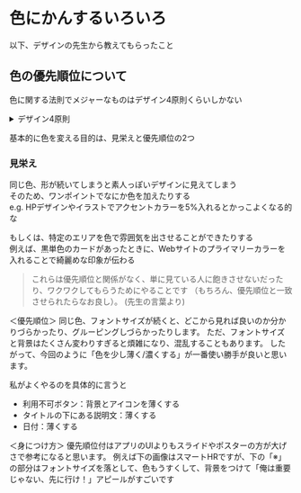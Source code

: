 # 色にかんするいろいろ

以下、デザインの先生から教えてもらったこと

## 色の優先順位について

色に関する法則でメジャーなものはデザイン4原則くらいしかない

<details><summary>デザイン4原則</summary>

1. 近接：関係する情報どうしを近づける
1. 整列：要素に一体性を持たせて組織化する
1. 強弱：情報に優先度つけ、違いを明確にする
1. 反復：特徴的な要素を繰り返すことで一貫性を持たせる

</details>

基本的に色を変える目的は、見栄えと優先順位の2つ

### 見栄え

同じ色、形が続いてしまうと素人っぽいデザインに見えてしまう  
そのため、ワンポイントでなにか色を加えたりする  
e.g. HPデザインやイラストでアクセントカラーを5%入れるとかっこよくなる的な

もしくは、特定のエリアを色で雰囲気を出させることができたりする  
例えば、黒単色のカードがあったときに、Webサイトのプライマリーカラーを入れることで綺麗めな印象が伝わる

> これらは優先順位と関係がなく、単に見ている人に飽きさせないだったり、ワクワクしてもらうためにやることです
>（もちろん、優先順位と一致させられたらなお良し）。
> (先生の言葉より)

＜優先順位＞
同じ色、フォントサイズが続くと、どこから見れば良いのか分かりづらかったり、グルーピングしづらかったりします。
ただ、フォントサイズと背景はたくさん変わりすぎると煩雑になり、混乱することもあります。
したがって、今回のように「色を少し薄く/濃くする」が一番使い勝手が良いと思います。

私がよくやるのを具体的に言うと
- 利用不可ボタン：背景とアイコンを薄くする
- タイトルの下にある説明文：薄くする
- 日付：薄くする

＜身につけ方＞
優先順位付はアプリのUIよりもスライドやポスターの方が大げさで参考になると思います。
例えば下の画像はスマートHRですが、下の「※」の部分はフォントサイズを落として、色もうすくして、背景をつけて「俺は重要じゃない、先に行け！」アピールがすごいです
